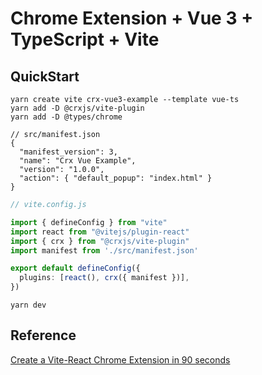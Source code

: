 # Chrome Extension + Vue 3 + TypeScript + Vite

## QuickStart
```shell
yarn create vite crx-vue3-example --template vue-ts
yarn add -D @crxjs/vite-plugin
yarn add -D @types/chrome
```
```json5
// src/manifest.json
{
  "manifest_version": 3,
  "name": "Crx Vue Example",
  "version": "1.0.0",
  "action": { "default_popup": "index.html" }
}
```
```typescript
// vite.config.js

import { defineConfig } from "vite"
import react from "@vitejs/plugin-react"
import { crx } from "@crxjs/vite-plugin"
import manifest from './src/manifest.json'

export default defineConfig({
  plugins: [react(), crx({ manifest })],
})
```
```shell
yarn dev
```
## Reference
[Create a Vite-React Chrome Extension in 90 seconds](https://dev.to/jacksteamdev/create-a-vite-react-chrome-extension-in-90-seconds-3df7)
